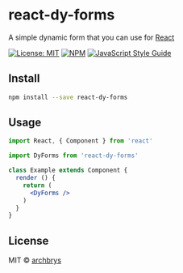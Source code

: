 # react-dy-forms

A simple dynamic form that you can use for [React](https://reactjs.org/)

> 

[![License: MIT](https://img.shields.io/badge/License-MIT-yellow.svg)](https://opensource.org/licenses/MIT)
[![NPM](https://img.shields.io/npm/v/react-dy-forms.svg)](https://www.npmjs.com/package/react-dy-forms) [![JavaScript Style Guide](https://img.shields.io/badge/code_style-standard-brightgreen.svg)](https://standardjs.com)

## Install

```bash
npm install --save react-dy-forms
```

## Usage

```jsx
import React, { Component } from 'react'

import DyForms from 'react-dy-forms'

class Example extends Component {
  render () {
    return (
      <DyForms />
    )
  }
}
```

## License

MIT © [archbrys](https://github.com/archbrys)
